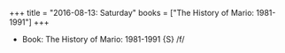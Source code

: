 +++
title = "2016-08-13: Saturday"
books = ["The History of Mario: 1981-1991"]
+++


* Book: The History of Mario: 1981-1991 {S} /f/
